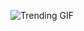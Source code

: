 
<!-- GIF_SECTION -->
![Trending GIF](https://media3.giphy.com/media/v1.Y2lkPThiYjIxNzcyOWMxaG8xZm16cTcweHN5amJmaGdoNHgyYmFieXUycXpoZWVrODdhZiZlcD12MV9naWZzX3NlYXJjaCZjdD1n/oaDcc0LTCuIAiGYrzn/giphy.gif)
<!-- END_GIF_SECTION -->
